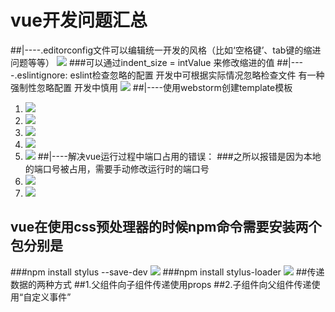 # vue开发问题汇总 #
##|----.editorconfig文件可以编辑统一开发的风格（比如‘空格键’、tab键的缩进问题等等）
![](https://i.imgur.com/OBMOecE.png)
###可以通过indent_size = intValue 来修改缩进的值
##|----.eslintignore: eslint检查忽略的配置
开发中可根据实际情况忽略检查文件
有一种强制性忽略配置 开发中慎用
![](https://i.imgur.com/ZOM3LFX.png)
##|----使用webstorm创建template模板
1. ![](https://i.imgur.com/VAyHjrD.png)
2. ![](https://i.imgur.com/hwcNF0w.png)
3. ![](https://i.imgur.com/cuaGTUv.png)
4. ![](https://i.imgur.com/9DAkTe1.png)
5. ![](https://i.imgur.com/4tXNpyY.png)
##|----解决vue运行过程中端口占用的错误：
###之所以报错是因为本地的端口号被占用，需要手动修改运行时的端口号
1. ![](https://i.imgur.com/faeFkU5.png)
2. ![](https://i.imgur.com/WKTm83J.png)
## vue在使用css预处理器的时候npm命令需要安装两个包分别是
###npm install stylus --save-dev 
![](https://i.imgur.com/3mA9vBg.png)
###npm install stylus-loader
![](https://i.imgur.com/gFaK6o4.png)
##传递数据的两种方式
##1.父组件向子组件传递使用props
##2.子组件向父组件传递使用“自定义事件”

